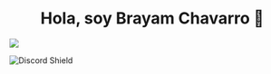 <div align="center">
<h1 align="center">Hola, soy Brayam Chavarro 👋</h1>
</div>
<img src="https://imgur.com/ZZy7VUC">


![Discord Shield](https://discordapp.com/api/guilds/807719549075980308/widget.png?style=shield)
